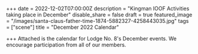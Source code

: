 +++
date = 2022-12-02T07:00:00Z
description = "Kingman IOOF Activities taking place in December"
disable_share = false
draft = true
featured_image = "/images/santa-claus-father-time-1874-5882327-4258443035.jpg"
tags = ["scene"]
title = "December 2022 Calendar"

+++
Attached is the calendar for Lodge No. 8's December events.  We encourage participation from all of our members.